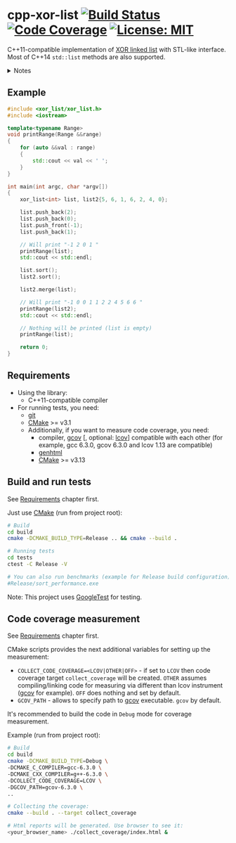 # cpp-xor-list [![Build Status](https://travis-ci.org/NikitkoCent/cpp-xor-list.svg?branch=master)](https://travis-ci.org/NikitkoCent/cpp-xor-list) [![Code Coverage](https://codecov.io/gh/NikitkoCent/cpp-xor-list/branch/master/graph/badge.svg)](https://codecov.io/gh/NikitkoCent/cpp-xor-list) [![License: MIT](https://img.shields.io/badge/License-MIT-yellow.svg)](https://github.com/NikitkoCent/cpp-xor-list/blob/master/LICENSE)
C++11-compatible implementation of [XOR linked list](https://en.wikipedia.org/wiki/XOR_linked_list)
with STL-like interface. Most of C++14 `std::list` methods are also supported.

<details>
<summary>Notes</summary>

### Not supported methods:
* `std::erase_if` - will be added after C++20 release
</details>

## Example
```cpp
#include <xor_list/xor_list.h>
#include <iostream>

template<typename Range>
void printRange(Range &&range)
{
    for (auto &&val : range)
    {
        std::cout << val << ' ';
    }
}

int main(int argc, char *argv[])
{
    xor_list<int> list, list2{5, 6, 1, 6, 2, 4, 0};

    list.push_back(2);
    list.push_back(0);
    list.push_front(-1);
    list.push_back(1);

    // Will print "-1 2 0 1 "
    printRange(list);
    std::cout << std::endl;

    list.sort();
    list2.sort();

    list2.merge(list);

    // Will print "-1 0 0 1 1 2 2 4 5 6 6 "
    printRange(list2);
    std::cout << std::endl;

    // Nothing will be printed (list is empty)
    printRange(list);

    return 0;
}
```

## Requirements
* Using the library:
    * C++11-compatible compiler
* For running tests, you need:
    * [git](https://git-scm.com/downloads)
    * [CMake](https://cmake.org/download/) >= v3.1
    * Additionally, if you want to measure code coverage, you need:
        * compiler, 
        [gcov](https://en.wikipedia.org/wiki/Gcov)
        [, optional: [lcov](https://wiki.documentfoundation.org/Development/Lcov)]
        compatible with each other
        (for example, gcc 6.3.0, gcov 6.3.0 and lcov 1.13 are compatible)
        * [genhtml](https://linux.die.net/man/1/genhtml)
        * [CMake](https://cmake.org/download/) >= v3.13

## Build and run tests
See [Requirements](#requirements) chapter first.

Just use [CMake](https://cmake.org/download/) (run from project root):
```bash
# Build
cd build
cmake -DCMAKE_BUILD_TYPE=Release .. && cmake --build .

# Running tests
cd tests
ctest -C Release -V

# You can also run benchmarks (example for Release build configuration):
#Release/sort_performance.exe
```

Note: This project uses [GoogleTest](https://github.com/google/googletest) for testing.

## Code coverage measurement
See [Requirements](#requirements) chapter first.

CMake scripts provides the next additional variables for setting up the measurement:
* `COLLECT_CODE_COVERAGE=<LCOV|OTHER|OFF>` - if set to `LCOV` then code coverage target `collect_coverage` will be created. `OTHER` assumes compiling/linking code for measuring via different than lcov instrument ([gcov](https://en.wikipedia.org/wiki/Gcov) for example). `OFF` does nothing and set by default.
* `GCOV_PATH` - allows to specify path to [gcov](https://en.wikipedia.org/wiki/Gcov) executable. `gcov` by default.

It's recommended to build the code in `Debug` mode for coverage measurement.

Example (run from project root):
```bash
# Build
cd build
cmake -DCMAKE_BUILD_TYPE=Debug \
-DCMAKE_C_COMPILER=gcc-6.3.0 \
-DCMAKE_CXX_COMPILER=g++-6.3.0 \
-DCOLLECT_CODE_COVERAGE=LCOV \
-DGCOV_PATH=gcov-6.3.0 \
..

# Collecting the coverage:
cmake --build . --target collect_coverage

# Html reports will be generated. Use browser to see it:
<your_browser_name> ./collect_coverage/index.html &
```
